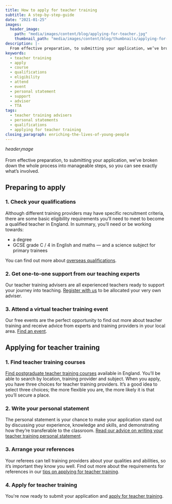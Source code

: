 ```yaml
---
title: How to apply for teacher training
subtitle: A step-by-step-guide
date: "2021-01-25"
images:
  header_image:
    path: "media/images/content/blog/applying-for-teacher.jpg"
    thumbnail_path: "media/images/content/blog/thumbnails/applying-for-teacher.jpg"
description: |-
  From effective preparation, to submitting your application, we’ve broken down the whole process into manageable steps, so you can see exactly what’s involved.
keywords:
  - teacher training
  - apply
  - course
  - qualifications
  - eligibility
  - attend
  - event
  - personal statement
  - support
  - adviser
  - TTA
tags:
  - teacher training advisers
  - personal statements
  - qualifications
  - applying for teacher training
closing_paragraph: enriching-the-lives-of-young-people
---
```


$header_image$

From effective preparation, to submitting your application, we’ve broken down the whole process into manageable steps, so you can see exactly what’s involved.

## Preparing to apply

### 1. Check your qualifications

Although different training providers may have specific recruitment criteria, there are some basic eligibility requirements you’ll need to meet to become a qualified teacher in England. In summary, you’ll need or be working towards:

* a degree
* GCSE grade C / 4 in English and maths — and a science subject for primary trainees

You can find out more about [overseas qualifications](/non-uk-teachers/train-to-teach-in-england-as-an-international-student).

### 2. Get one-to-one support from our teaching experts

Our teacher training advisers are all experienced teachers ready to support your journey into teaching. [Register with us](/tta-service) to be allocated your very own adviser.

### 3. Attend a virtual teacher training event

Our free events are the perfect opportunity to find out more about teacher training and receive advice from experts and training providers in your local area. [Find an event](/events).

## Applying for teacher training

### 1. Find teacher training courses

[Find postgraduate teacher training courses](https://www.find-postgraduate-teacher-training.service.gov.uk/) available in England. You’ll be able to search by location, training provider and subject. When you apply, you have three choices for teacher training providers. It’s a good idea to select three choices; the more flexible you are, the more likely it is that you’ll secure a place.

### 2. Write your personal statement

The personal statement is your chance to make your application stand out by discussing your experience, knowledge and skills, and demonstrating how they’re transferable to the classroom. [Read our advice on writing your teacher training personal statement](/tips-on-applying-for-teacher-training).

### 3. Arrange your references

Your referees can tell training providers about your qualities and abilities, so it’s important they know you well. Find out more about the requirements for references in our [tips on applying for teacher training](/tips-on-applying-for-teacher-training).

### 4. Apply for teacher training

You're now ready to submit your application and [apply for teacher training](https://www.gov.uk/apply-for-teacher-training).
